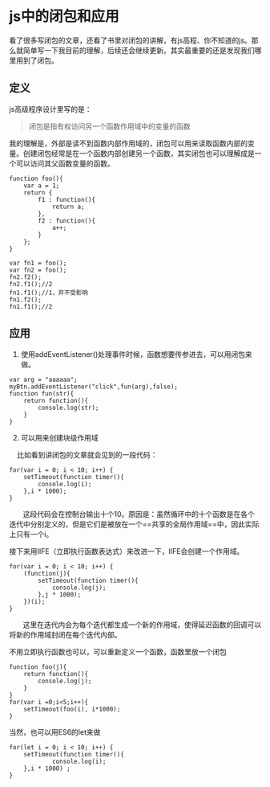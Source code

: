 # js中的闭包和应用

看了很多写闭包的文章，还看了书里对闭包的讲解，有js高程、你不知道的js。那么就简单写一下我目前的理解，后续还会继续更新。其实最重要的还是发现我们哪里用到了闭包。

## 定义

js高级程序设计里写的是：
> 闭包是指有权访问另一个函数作用域中的变量的函数

我的理解是，外部是读不到函数内部作用域的，闭包可以用来读取函数内部的变量。创建闭包经常是在一个函数内部创建另一个函数，其实闭包也可以理解成是一个可以访问其父函数变量的函数。



```
function foo(){
    var a = 1;
    return {
        f1 : function(){
            return a;
        },
        f2 : function(){
            a++;
        }
    };
}

var fn1 = foo();
var fn2 = foo();
fn2.f2();
fn2.f1();//2
fn1.f1();//1，并不受影响
fn1.f2();
fn1.f1();//2
```



## 应用

1. 使用addEventListener()处理事件时候，函数想要传参进去，可以用闭包来做。

```
var arg = "aaaaaa";
myBtn.addEventListener("click",fun(arg),false);
function fun(str){
	return function(){
	    console.log(str);
    }
}
```

2. 可以用来创建块级作用域

&nbsp;&nbsp;&nbsp;&nbsp;比如看到讲闭包的文章就会见到的一段代码：
   
   
```
for(var i = 0; i < 10; i++) {
    setTimeout(function timer(){ 
        console.log(i);
    },i * 1000);
}
```
&nbsp;&nbsp;&nbsp;&nbsp;&nbsp;&nbsp;&nbsp;这段代码会在控制台输出十个10。原因是：虽然循环中的十个函数是在各个迭代中分别定义的，但是它们是被放在一个==共享的全局作用域==中，因此实际上只有一个i。

接下来用IIFE（立即执行函数表达式）来改进一下，IIFE会创建一个作用域。


```
for(var i = 0; i < 10; i++) {
    (function(j){
        setTimeout(function timer(){
            console.log(j);
        },j * 1000);
    })(i);
}
```

&nbsp;&nbsp;&nbsp;&nbsp;&nbsp;&nbsp;&nbsp;这里在迭代内会为每个迭代都生成一个新的作用域，使得延迟函数的回调可以将新的作用域封闭在每个迭代内部。

不用立即执行函数也可以，可以重新定义一个函数，函数里放一个闭包


```
function foo(j){
    return function(){
        console.log(j);
    }
}
for(var i =0;i<5;i++){
    setTimeout(foo(i), i*1000);
}
```



当然，也可以用ES6的let来做

```
for(let i = 0; i < 10; i++) {
    setTimeout(function timer(){ 
            console.log(i);
    },i * 1000) ;
}
```



